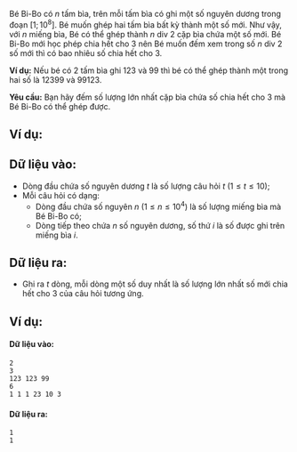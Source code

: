 Bé Bi-Bo có $n$ tấm bìa, trên mỗi tấm bìa có ghi một số nguyên dương trong đoạn $[1;10^8]$. Bé muốn ghép hai tấm bìa bất kỳ thành một số mới. Như vậy, với $n$ miếng bìa, Bé có thể ghép thành $n\text{ div }2$ cặp bìa chứa một số mới. Bé Bi-Bo mới học phép chia hết cho $3$ nên Bé muốn đếm xem trong số $n\text{ div }2$ số mới thì có bao nhiêu số chia hết cho $3$.

**Ví dụ:** Nếu bé có $2$ tấm bìa ghi $123$ và $99$ thì bé có thể ghép thành một trong hai số là $12399$ và $99123$.

**Yêu cầu:** Bạn hãy đếm số lượng lớn nhất cặp bìa chứa số chia hết cho $3$ mà Bé Bi-Bo có thể ghép được.

## Ví dụ:
## Dữ liệu vào:
- Dòng đầu chứa số nguyên dương $t$ là số lượng câu hỏi $t\ (1≤t≤10)$;
- Mỗi câu hỏi có dạng:
	- Dòng đầu chứa số nguyên $n\ (1≤n≤10^4)$ là số lượng miếng bìa mà Bé Bi-Bo có;
	- Dòng tiếp theo chứa $n$ số nguyên dương, số thứ $i$ là số được ghi trên miếng bìa $i$.

## Dữ liệu ra:
- Ghi ra $t$ dòng, mỗi dòng một số duy nhất là số lượng lớn nhất số mới chia hết cho $3$ của câu hỏi tương ứng.

## Ví dụ:
#### Dữ liệu vào:
```
2
3 
123 123 99
6 
1 1 1 23 10 3
```

#### Dữ liệu ra:
```
1
1
```